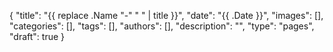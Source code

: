 {
    "title": "{{ replace .Name "-" " " | title }}",
    "date": "{{ .Date }}",
    "images": [],
    "categories": [],
    "tags": [],
    "authors": [],
    "description": "",
    "type": "pages",
    "draft": true
}
